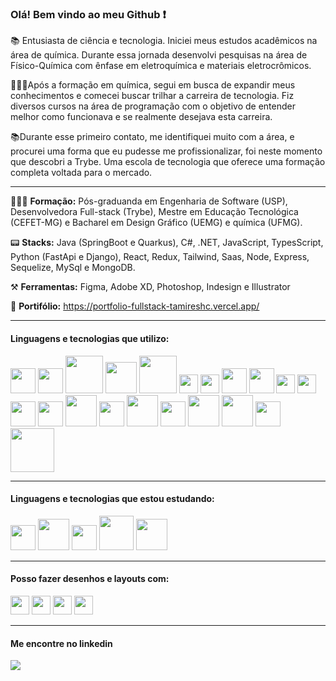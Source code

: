 ###  Olá! Bem vindo ao meu Github :heavy_exclamation_mark:


📚 Entusiasta de ciência e tecnologia. Iniciei meus estudos acadêmicos na área de química. Durante essa jornada desenvolvi pesquisas na área de Físico-Química com ênfase em eletroquímica e materiais eletrocrômicos.

👩🏻‍🎓Após a formação em química, segui em busca de expandir meus conhecimentos e comecei  buscar trilhar a carreira de tecnologia. Fiz diversos cursos na área de programação com o objetivo de entender melhor como funcionava e se realmente desejava esta carreira.

📚Durante esse primeiro contato, me identifiquei muito com a área, e procurei uma forma que eu pudesse me profissionalizar, foi neste momento que descobri a Trybe.  Uma escola de tecnologia que oferece uma formação completa voltada para o mercado.

<hr>

👩🏻‍🎓 <b>Formação:</b>  Pós-graduanda em Engenharia de Software (USP), Desenvolvedora Full-stack (Trybe), Mestre em Educação Tecnológica (CEFET-MG) e Bacharel em Design Gráfico (UEMG) e química (UFMG).

📟 <b>Stacks:</b> Java (SpringBoot e Quarkus), C#, .NET,  JavaScript, TypesScript, Python (FastApi e Django), React, Redux, Tailwind, Saas, Node, Express, Sequelize, MySql e MongoDB.

⚒️ <b>Ferramentas:</b> Figma, Adobe XD, Photoshop, Indesign e Illustrator

:floppy_disk: <b>Portifólio:</b> https://portfolio-fullstack-tamireshc.vercel.app/

<hr>
<h4> Linguagens e tecnologias que utilizo:</h4>

<div display="flex" >
<img src="https://cdn.jsdelivr.net/gh/devicons/devicon/icons/csharp/csharp-original.svg" height= "40px"  />
<img src="https://cdn.jsdelivr.net/gh/devicons/devicon/icons/dot-net/dot-net-plain-wordmark.svg" height= "40px"  />
<img src="https://cdn.jsdelivr.net/gh/devicons/devicon/icons/java/java-original-wordmark.svg" height= "60px"/>
<img src="https://cdn.jsdelivr.net/gh/devicons/devicon/icons/spring/spring-original-wordmark.svg" height= "50px" />
<img src="https://cdn.jsdelivr.net/gh/devicons/devicon@latest/icons/quarkus/quarkus-original-wordmark.svg" height= "60px"  />        
<img src="https://cdn.jsdelivr.net/gh/devicons/devicon/icons/javascript/javascript-original.svg" height= "30px" />
<img src="https://cdn.jsdelivr.net/gh/devicons/devicon/icons/typescript/typescript-original.svg" height= "30px" />
<img src="https://cdn.jsdelivr.net/gh/devicons/devicon/icons/html5/html5-original-wordmark.svg" height="40px"/>
<img src="https://cdn.jsdelivr.net/gh/devicons/devicon/icons/css3/css3-original-wordmark.svg" height="40px" />
<img src="https://cdn.jsdelivr.net/gh/devicons/devicon/icons/react/react-original-wordmark.svg" height= "30px"/>
<img src="https://cdn.jsdelivr.net/gh/devicons/devicon/icons/redux/redux-original.svg" height= "30px" />
<img src="https://cdn.jsdelivr.net/gh/devicons/devicon@latest/icons/tailwindcss/tailwindcss-original.svg" height="40px"/>
<img src="https://cdn.jsdelivr.net/gh/devicons/devicon/icons/sass/sass-original.svg" height="40px" />
<img src="https://cdn.jsdelivr.net/gh/devicons/devicon/icons/nodejs/nodejs-original-wordmark.svg" height= "50px"  />
<img src="https://cdn.jsdelivr.net/gh/devicons/devicon/icons/express/express-original.svg"  height= "40px"  />
<img src="https://cdn.jsdelivr.net/gh/devicons/devicon@latest/icons/mysql/mysql-original-wordmark.svg"  height= "50px"/>
<img src="https://cdn.jsdelivr.net/gh/devicons/devicon/icons/sequelize/sequelize-original.svg"  height= "40px"/>
<img src="https://cdn.jsdelivr.net/gh/devicons/devicon/icons/graphql/graphql-plain-wordmark.svg" height= "50px" />
<img src="https://cdn.jsdelivr.net/gh/devicons/devicon/icons/mongodb/mongodb-original.svg" height= "50px"/>
<img src="https://cdn.jsdelivr.net/gh/devicons/devicon/icons/python/python-original.svg" height= "40px"  />
<img src="https://cdn.jsdelivr.net/gh/devicons/devicon/icons/fastapi/fastapi-original-wordmark.svg"  height= "70px"/>  
</div>
<hr>
<h4 > Linguagens e tecnologias que estou estudando:</h4>
<div display="flex">
<img src="https://cdn.jsdelivr.net/gh/devicons/devicon/icons/docker/docker-original.svg" height= "40px" /> 
 <img src="https://cdn.jsdelivr.net/gh/devicons/devicon/icons/kubernetes/kubernetes-plain-wordmark.svg" height= "50px" />
<img src="https://cdn.jsdelivr.net/gh/devicons/devicon/icons/nextjs/nextjs-original.svg" height= "40px" />    
<img src="https://cdn.jsdelivr.net/gh/devicons/devicon@latest/icons/angular/angular-original.svg"  height= "55px" />      
<img src="https://cdn.jsdelivr.net/gh/devicons/devicon/icons/amazonwebservices/amazonwebservices-original-wordmark.svg" height= "50px"/>  
</div>
<hr>

<h4 > Posso fazer desenhos e layouts com:</h4>
<div display="flex" >
<img src="https://cdn.jsdelivr.net/gh/devicons/devicon/icons/illustrator/illustrator-plain.svg" height= "30px" />
<img src="https://cdn.jsdelivr.net/gh/devicons/devicon/icons/photoshop/photoshop-plain.svg" height= "30px" />
<img src="https://cdn.jsdelivr.net/gh/devicons/devicon/icons/xd/xd-plain.svg" height= "30px" />
<img src="https://cdn.jsdelivr.net/gh/devicons/devicon/icons/figma/figma-original.svg" height= "30px"/>
 
</div>
<hr>

<h4 > Me encontre no linkedin</h4>
<div ><a href="https://www.linkedin.com/in/tamires-s" target="_blank"><img src="https://img.shields.io/badge/-LinkedIn-%230077B5?style=for-the-badge&logo=linkedin&logoColor=white" target="_blank" ></a>  </div>


